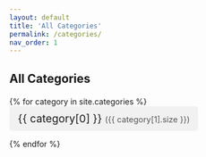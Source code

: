 ```yaml
---
layout: default
title: 'All Categories'
permalink: /categories/
nav_order: 1
---
```


<h2 class="post-list-heading">All Categories</h2>

<div class="category-list">
  {% for category in site.categories %}
    <div class="category-item">
      <a href="{{ site.baseurl }}/categories/{{ category[0] | slugify }}/">
        {{ category[0] }} <span>({{ category[1].size }})</span>
      </a>
    </div>
  {% endfor %}
</div>

<style>
  .category-list {
    margin-top: 20px;
  }
  .category-item {
    margin-bottom: 15px;
  }
  .category-item a {
    font-size: 1.2rem;
    text-decoration: none;
    padding: 10px 15px;
    background-color: #f1f1f1;
    border-radius: 5px;
    display: inline-block;
  }
  .category-item a:hover {
    background-color: #ddd;
  }
  .category-item span {
    font-size: 0.9rem;
    color: #555;
  }
</style>
